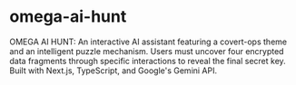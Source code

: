 # omega-ai-hunt
OMEGA AI HUNT: An interactive AI assistant featuring a covert-ops theme and an intelligent puzzle mechanism. Users must uncover four encrypted data fragments through specific interactions to reveal the final secret key. Built with Next.js, TypeScript, and Google's Gemini API.

